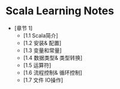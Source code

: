 # Scala Learning Notes

* [章节 1]
    * [1.1 Scala简介]
    * [1.2 安装& 配置]
    * [1.3 变量和常量]
    * [1.4 数据类型& 类型转换]
    * [1.5 运算符]
    * [1.6 流程控制& 循环控制]
    * [1.7 文件 IO操作]